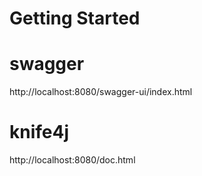 # Getting Started

# swagger
http://localhost:8080/swagger-ui/index.html

# knife4j
http://localhost:8080/doc.html